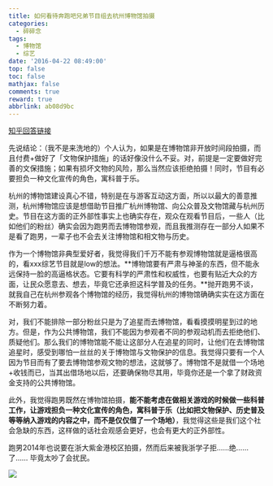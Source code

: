 ```yaml
---
title: 如何看待奔跑吧兄弟节目组去杭州博物馆拍摄
categories:
  - 碎碎念
tags:
  - 博物馆
  - 综艺
date: '2016-04-22 08:49:00'
top: false
toc: false
mathjax: false
comments: true
reward: true
abbrlink: ab08d9bc
---
```

[知乎回答链接](https://www.zhihu.com/question/43452588/answer/96280097)

先说结论：（我不是来洗地的）个人认为，如果是在博物馆非开放时间段拍摄，而且付费+做好了「文物保护措施」的话好像没什么不妥。对，前提是一定要做好完善的文保措施；如果有损坏文物的风险，那么当然应该拒绝拍摄！同时，节目有必要担负一种文化宣传的角色，寓科普于乐。<!-- more -->

杭州的博物馆建设真心不错，特别是在与游客互动这方面，所以以最大的善意推测，杭州博物馆应该是想借助节目推广杭州博物馆、向公众普及文物馆藏与杭州历史。节目在这方面的正外部性事实上也确实存在，观众在观看节目后，一些人（比如他们的粉丝）确实会因为跑男而去博物馆参观，而且我推测存在一部分人如果不是看了跑男，一辈子也不会去关注博物馆和相文物与历史。

作为一个博物馆非典型爱好者，我觉得我们千万不能有参观博物馆就是逼格很高的，看xxx综艺节目就是low的想法。**博物馆要有严肃与神圣的东西，但不能永远保持一脸的高逼格状态。它要有科学的严肃性和权威性，也要有贴近大众的方面，让民众愿意去、想去，毕竟它还承担这科学普及的任务。**抛开跑男不谈，就我自己在杭州参观各个博物馆的经历，我觉得杭州的博物馆确确实实在这方面在不断努力着。

对，我们不能排除一部分粉丝只是为了追星而去博物馆，看看摸摸明星到过的地方。但是，作为公共博物馆，我们不能因为参观者不同的参观动机而去拒绝他们、质疑他们。那么我们的博物馆能不能让这部分人在追星的同时，让他们在去博物馆追星时，感受到哪怕一丝丝的关于博物馆与文物保护的信息。我觉得只要有一个人因为节目而有了要去博物馆参观文物的想法，这就够了。博物馆不是就借一个场地+收钱而已，当其出借场地以后，还要确保物尽其用，毕竟你还是一个拿了财政资金支持的公共博物馆。

此外，我觉得跑男既然在博物馆拍摄，**能不能考虑在做相关游戏的时候做一些科普工作，让游戏担负一种文化宣传的角色，寓科普于乐（比如把文物保护、历史普及等等纳入游戏的内容之中，而不是仅仅借了一个场地）**，我觉得这些是我们这个社会急缺的东西，这样做的话社会观感会更好，也会有更大的正外部性。

跑男2014年也说要在浙大紫金港校区拍摄，然而后来被我浙学子拒……绝……了…… 毕竟太吵了会扰民。

![](https://banbanramble-1256060851.cos.ap-shanghai.myqcloud.com/posts/2016/20160422/ztv.jpg)